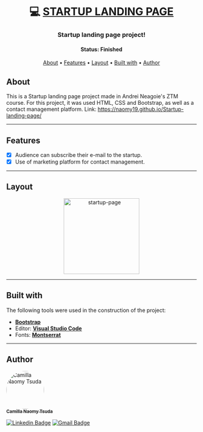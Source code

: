 <h1 align="center">
   💻 <a href="#"> STARTUP LANDING PAGE </a>
</h1>

<h3 align="center">
    Startup landing page project!
</h3>

<h4 align="center"> 
	 Status: Finished
</h4>

<p align="center">
 <a href="#about">About</a> •
 <a href="#features">Features</a> •
 <a href="#layout">Layout</a> • 
 <a href="#built-with">Built with</a> • 
 <a href="#author">Author</a>
</p>


## About

This is a Startup landing page project made in Andrei Neagoie's ZTM course. 
For this project, it was used HTML, CSS and Bootstrap, as well as a contact management platform.
Link: https://naomy19.github.io/Startup-landing-page/

---

## Features

- [x] Audience can subscribe their e-mail to the startup.
- [x] Use of marketing platform for contact management.

---

## Layout

<!-- image -->
<p align="center">
  <img alt="startup-page" title="#startup-page" src="" width="200px">
</p>

---

## Built with

The following tools were used in the construction of the project:

-   **[Bootstrap](https://getbootstrap.com/)**
-   Editor:  **[Visual Studio Code](https://code.visualstudio.com/)**
-   Fonts:  **[Montserrat](https://fonts.google.com/specimen/Montserrat?query=mont)**

---

## Author

<a href="https://github.com/naomy19">
 <img style="border-radius: 50%;" src="https://avatars.githubusercontent.com/naomy19" width="100px;" alt="Camilla Naomy Tsuda"/>
 <br />
 <sub><b>Camilla Naomy Tsuda</b></sub></a> 
 <br />

[![Linkedin Badge](https://img.shields.io/badge/-Camilla-blue?style=flat-square&logo=Linkedin&logoColor=white&link=https://www.linkedin.com/in/camilla-naomy-tsuda-33839b133/)](https://www.linkedin.com/in/camilla-naomy-tsuda-33839b133/) 
[![Gmail Badge](https://img.shields.io/badge/-camillanaomy@gmail.com-c14438?style=flat-square&logo=Gmail&logoColor=white&link=mailto:camillanaomy@gmail.com)](mailto:camillanaomy@gmail.com)
